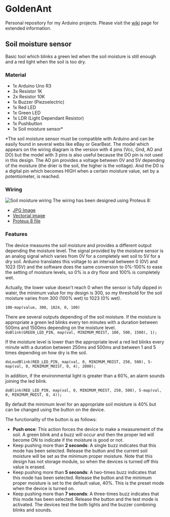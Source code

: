 # GoldenAnt
Personal repository for my Arduino projects. Please visit the [wiki](../../wiki) page for extended information.

## Soil moisture sensor

Basic tool which blinks a green led when the soil moisture is still enough and a red light when the soil is too dry.

### Material

  - 1x Arduino Uno R3 
  - 3x Resistor 1K
  - 2x Resistor 10K
  - 1x Buzzer (Piezoelectric)
  - 1x Red LED
  - 1x Green LED
  - 1x LDR (Light Dependant Resistor)
  - 1x Pushbutton
  - 1x Soil moisture sensor*

\*The soil moisture sensor must be compatible with Arduino and can be easily found in several webs like eBay or GearBest. The model which appears on the wiring diagram is the version with 4 pins (Vcc, Gnd, AO and DO) but the model with 3 pins is also useful because the DO pin is not used in this design. The AO pin provides a voltage between 0V and 5V depending of the moisture (the drier is the soil, the higher is the voltage). And the D0 is a digital pin which becomes HIGH when a certain moisture value, set by a potentiometer, is reached.

### Wiring

![Soil moisture wiring](https://github.com/franciscoalario/GoldenAnt/blob/master/soil_moisture/resources/Soil_moisture.jpg)
The wiring has been designed using Proteus 8:

- [JPG Image](../blob/master/soil_moisture/resources/Soil_moisture.jpg)
- [Vectorial image](../blob/master/soil_moisture/resources/Soil_moisture.SVG)
- [Proteus 8 file](../blob/master/soil_moisture/resources/Soil_moisture.pdsprj)

### Features

The device measures the soil moisture and provides a different output depending the moisture level. The signal provided by the moisture sensor is an analog signal which varies from 0V for a completely wet soil to 5V for a dry soil. Arduino translates this voltage to an interval between 0 (0V) and 1023 (5V) and the software does the same conversion to 0%-100% to ease the setting of moisture levels, so 0% is a dry floor and 100% is completely wet.

Actually, the lower value doesn't reach 0 when the sensor is fully dipped in water, the minimum value for my design is 300, so my threshold for the soil moisture varies from 300 (100% wet) to 1023 (0% wet).

`100-map(value, 300, 1024, 0, 100)`

There are several outputs depending of the soil moisture. If the moisture is appropriate a green led blinks every ten minutes with a duration between 500ms and 1500ms depending on the moisture level.
`doBlink(GREEN_LED_PIN, map(val, MINIMUM_MOIST, 100, 500, 1500), 1);`

If the moisture level is lower than the appropriate level a red led blinks every minute with a duration between 250ms and 500ms and between 1 and 5 times depending on how dry is the soil.

`doLoudBlink(RED_LED_PIN, map(val, 0, MINIMUM_MOIST, 250, 500), 5-map(val, 0, MINIMUM_MOIST, 0, 4), 2000);`

In addition, if the environmental light is greater than a 60%, an alarm sounds joining the led blink.

`doBlink(RED_LED_PIN, map(val, 0, MINIMUM_MOIST, 250, 500), 5-map(val, 0, MINIMUM_MOIST, 0, 4));`

By default the minimum level for an appropriate soil moisture is 40% but can be changed using the button on the device.

The functionality of the button is as follows:
* **Push once**: This action forces the device to make a measurement of the soil. A green blink and a buzz will occur and then the proper led will become ON to indicate if the moisture is good or not.
* Keep pushing more than **2 seconds**: A single buzz indicates that this mode has been selected. Release the button and the current soil moisture will be set as the minimum proper moisture. Note that this design has not storage module, so when the devices is turned off this value is erased.
* Keep pushing more than **5 seconds**: A two-times buzz indicates that this mode has been selected. Release the button and the minimum proper moisture is set to the default value, 40%. This is the preset mode when the device is turned on.
* Keep pushing more than **7 seconds**: A three-times buzz indicates that this mode has been selected. Release the button and the test mode is activated. The devices test the both lights and the buzzer combining blinks and sounds.
